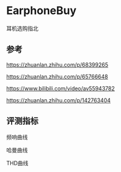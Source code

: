# EarphoneBuy
耳机选购指北



## 参考

https://zhuanlan.zhihu.com/p/68399265

https://zhuanlan.zhihu.com/p/65766648

https://www.bilibili.com/video/av55943782

https://zhuanlan.zhihu.com/p/142763404



## 评测指标

频响曲线

哈曼曲线

THD曲线
